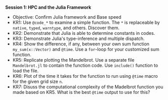 **Session 1: HPC and the Julia Framework**

- Objective: Confirm Julia framework and Base speed
- KR1: Use ```@code_*``` to examine a simple function. The `*` is replaceable by `native`, `typed`, `warntype`, and others. Discover them.
- KR2: Demonstrate that Julia is able to determine constants in codes.
- KR3: Demonstrate Julia's type-inference and multiple dispatch.
- KR4: Show the difference, if any, between your own sum function `my_sum(x::Vector)` and `@time`. Use a `for`-loop for your customized sum function.
- KR5: Replicate plotting the Mandelbrot. Use a separate file `Mandelbrot.jl` to contain the function code. Use `include()` function to load the file.
- KR6: Plot of the time it takes for the function to run using `@time` macro for the given grid size `n`.
- KR7: Disuss the computational complexity of the Madelbrot function you made based on KR5. What is the best `@time` output to use for this?